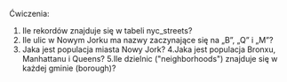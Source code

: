 Ćwiczenia:
1. Ile rekordów znajduje się w tabeli nyc_streets?
2. Ile ulic w Nowym Jorku ma nazwy zaczynające się na „B”, „Q” i „M”?
3. Jaka jest populacja miasta Nowy Jork?
4.Jaka jest populacja Bronxu, Manhattanu i Queens?
5.Ile dzielnic ("neighborhoods") znajduje się w każdej gminie (borough)?
